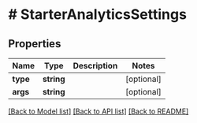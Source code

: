 # # StarterAnalyticsSettings

## Properties

Name | Type | Description | Notes
------------ | ------------- | ------------- | -------------
**type** | **string** |  | [optional]
**args** | **string** |  | [optional]

[[Back to Model list]](../../README.md#models) [[Back to API list]](../../README.md#endpoints) [[Back to README]](../../README.md)
